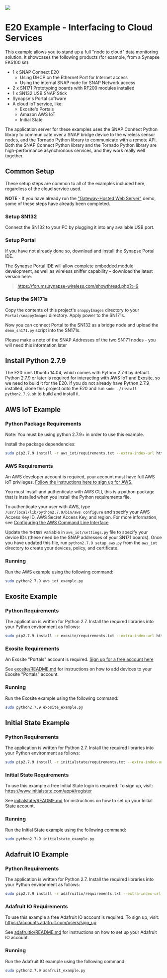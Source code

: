 [![](https://cloud.githubusercontent.com/assets/1317406/12406044/32cd9916-be0f-11e5-9b18-1547f284f878.png)](http://www.synapse-wireless.com/)

# E20 Example - Interfacing to Cloud Services

This example allows you to stand up a full "node to cloud" data monitoring solution. It showcases the following products (for example, from a Synapse EK5100 kit):

- 1 x SNAP Connect E20
    - Using DHCP on the Ethernet Port for Internet access
    - Using the internal SNAP node for SNAP Network access
- 2 x SN171 Prototyping boards with RF200 modules installed
- 1 x SN132 USB SNAP Stick
- Synapse's Portal software
- A cloud IoT service, like:
    - Exosite's Portals
    - Amazon AWS IoT
    - Initial State

The application server for these examples uses the SNAP Connect Python library to communicate over a SNAP bridge
device to the wireless sensor nodes, and the Tornado Python library to communicate with a remote API. Both the SNAP 
Connect Python library and the Tornado Python library are high-performance asynchronous services, and they work 
really well together.

## Common Setup
These setup steps are common to all of the examples included here, regardless of the cloud service used.

**NOTE** - If you have already run the ["Gateway-Hosted Web Server"](https://github.com/synapse-wireless/e20-gateway-hosted-webserver/) demo, some of these steps have already been completed.

### Setup SN132
Connect the SN132 to your PC by plugging it into any available USB port.

### Setup Portal
If you have not already done so, download and install the Synapse Portal IDE.

The Synapse Portal IDE will allow complete embedded module development, as well as wireless sniffer capability – download the latest version here: 

> https://forums.synapse-wireless.com/showthread.php?t=9

### Setup the SN171s
Copy the contents of this project's `snappyImages` directory to your `Portal/snappyImages` directory. Apply power to the SN171s.

Now you can connect Portal to the SN132 as a bridge node and upload the `demo_sn171.py` script into the SN171s.

Please make a note of the SNAP Addresses of the two SN171 nodes - you will need this information later

## Install Python 2.7.9
The E20 runs Ubuntu 14.04, which comes with Python 2.7.6 by default. Python 2.7.9 or later is required for interacting with 
AWS IoT and Exosite, so we need to build it for the E20. If you do not already have Python 2.7.9 installed, clone this project
onto the E20 and run ```sudo ./install-python2.7.9.sh``` to build and install it.

## AWS IoT Example
### Python Package Requirements
Note: You must be using python 2.7.9+ in order to use this example.

Install the package dependencies:

```bash
sudo pip2.7.9 install -r aws_iot/requirements.txt --extra-index-url https://update.synapse-wireless.com/pypi/
```

### AWS Requirements
An AWS developer account is required, your account must have full AWS IoT privileges. [Follow the instructions here to sign up for AWS.](http://docs.aws.amazon.com/cli/latest/userguide/cli-chap-getting-set-up.html#cli-signup)

You must install and authenticate with AWS CLI, this is a python package that is installed when you install the Python
requirements file.

To authenticate your user with AWS, type ```/usr/local/lib/python2.7.9/bin/aws configure``` and specify your AWS Access Key ID, 
AWS Secret Access Key, and region. For more information, see [Configuring the AWS Command Line Interface](http://docs.aws.amazon.com/cli/latest/userguide/cli-chap-getting-started.html)

Update the ```THINGS``` variable in ```aws_iot/settings.py``` file to specify your device IDs (these need be the SNAP 
addresses of your SN171 boards). Once you have updated this file, run ```python2.7.9 setup_aws.py``` from the ```aws_iot```
directory to create your devices, policy, and certificate.

### Running
Run the AWS example using the following command:

```bash
sudo python2.7.9 aws_iot_example.py
```

## Exosite Example
### Python Requirements
The application is written for Python 2.7. Install the required libraries into your Python environment as follows:

```bash
sudo pip2.7.9 install -r exosite/requirements.txt --extra-index-url https://update.synapse-wireless.com/pypi/
```

### Exosite Requirements
An Exosite "Portals" account is required. [Sign up for a free account here](https://portals.exosite.com/signup?plan=2692704445)

See [exosite/README.md](exosite/README.md) for instructions on how to add devices to your Exosite "Portals" account.

### Running
Run the Exosite example using the following command:

```bash
sudo python2.7.9 exosite_example.py
```

## Initial State Example
### Python Requirements
The application is written for Python 2.7. Install the required libraries into your Python environment as follows:

```bash
sudo pip2.7.9 install -r initialstate/requirements.txt --extra-index-url https://update.synapse-wireless.com/pypi/
```

### Initial State Requirements
To use this example a free Initial State login is required. To sign up, visit:
https://www.initialstate.com/app#/register

See [initialstate/README.md](initialstate/README.md) for instructions on how to set up your Initial State account.

### Running
Run the Initial State example using the following command:

```bash
sudo python2.7.9 initialstate_example.py
```

## Adafruit IO Example
### Python Requirements
The application is written for Python 2.7. Install the required libraries into your Python environment as follows:

```bash
sudo pip2.7.9 install -r adafruitio/requirements.txt --extra-index-url https://update.synapse-wireless.com/pypi/
```

### Adafruit IO Requirements
To use this example a free Adafruit IO account is required. To sign up, visit:
https://accounts.adafruit.com/users/sign_up

See [adafruitio/README.md](adafruitio/README.md) for instructions on how to set up your Adafruit IO account.

### Running
Run the Adafruit IO example using the following command:

```bash
sudo python2.7.9 adafruit_example.py
```

<!-- meta-tags: vvv-e20, vvv-sn171, vvv-sn132, vvv-rf200, vvv-ek5100, vvv-snapconnect, vvv-initialstate, vvv-aws-iot, vvv-exosite, vvv-adafruitio, vvv-js, vvv-html, vvv-python, vvv-example -->
